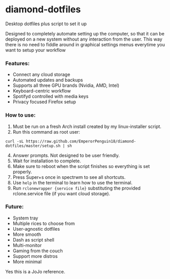# diamond-dotfiles

Desktop dotfiles plus script to set it up

Designed to completely automate setting up the computer, so that it can be deployed on a new system without any interaction from the user. This way there is no need to fiddle around in graphical settings menus everytime you want to setup your workflow

### Features:
- Connect any cloud storage
- Automated updates and backups
- Supports all three GPU brands (Nvidia, AMD, Intel)
- Keyboard-centric workflow
- Spotifyd controlled with media keys
- Privacy focused Firefox setup

### How to use:
1. Must be run on a fresh Arch install created by my linux-installer script.
2. Run this command as root user:
```
curl -sL https://raw.github.com/EmperorPenguin18/diamond-dotfiles/master/setup.sh | sh
```
4. Answer prompts. Not designed to be user friendly.
5. Wait for installation to complete.
6. Make sure to reboot when the script finishes so everything is set properly.
7. Press Super+s once in spectrwm to see all shortcuts.
8. Use `help` in the terminal to learn how to use the terminal.
9. Run `rclonewrapper {service file}` substituting the provided rclone.service file (if you want cloud storage).

### Future:
- System tray
- Multiple rices to choose from
- User-agnostic dotfiles
- More smooth
- Dash as script shell
- Multi-monitor
- Gaming from the couch
- Support more distros
- More minimal

Yes this is a JoJo reference.
